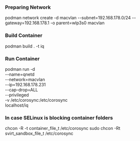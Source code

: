 ### Preparing Network
podman network create -d macvlan --subnet=192.168.178.0/24 --gateway=192.168.178.1 -o parent=wlp3s0 macvlan

### Build Container
podman build . -t iq

### Run Container
podman run -d \
  --name=qnetd \
  --network=macvlan \
  --ip=192.168.178.231 \
  --cap-drop=ALL \
  --privileged \
  -v /etc/corosync:/etc/corosync \
  localhost/iq


### In case SELinux is blocking container folders
chcon -R -t container_file_t /etc/corosync
sudo chcon -Rt svirt_sandbox_file_t /etc/corosync
